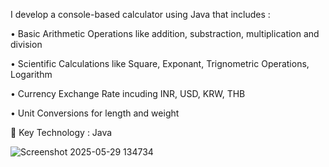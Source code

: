 I develop a console-based calculator using Java that includes :

• Basic Arithmetic Operations like addition, substraction, multiplication and division 

• Scientific Calculations like Square, Exponant, Trignometric Operations, Logarithm

• Currency Exchange Rate incuding INR, USD, KRW, THB

• Unit Conversions for length and weight

🔑 Key Technology :
Java

![Screenshot 2025-05-29 134734](https://github.com/user-attachments/assets/a6e30af4-0397-438b-b4e7-108ca1811c83)


